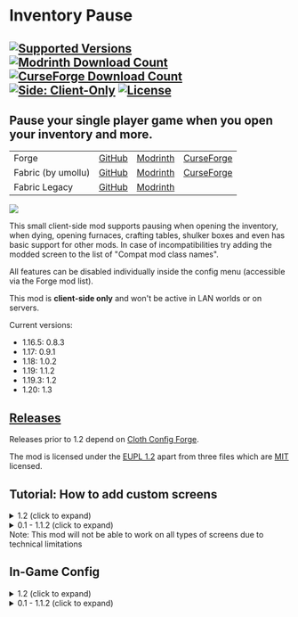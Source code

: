 # Inventory Pause
<a href="https://modrinth.com/mod/inventory-pause-forge"><img src="https://img.shields.io/modrinth/game-versions/inventory-pause-forge?label=modrinth&color=00AF5C&logo=modrinth" alt="Supported Versions"></a>
<a href="https://modrinth.com/mod/inventory-pause-forge"><img src="https://img.shields.io/badge/dynamic/json?color=00AF5C&label=modrinth&suffix=%20downloads&query=downloads&url=https://api.modrinth.com/v2/project/F39sgYmY&style=flat&logo=modrinth" alt="Modrinth Download Count"></a>
<a href="https://www.curseforge.com/minecraft/mc-mods/inventory-pause-forge"><img src="http://cf.way2muchnoise.eu/full_495153_downloads(E04E14-555-fff-010101-1C1C1C).svg" alt="CurseForge Download Count"></a>
<a href="https://github.com/macbrayne/inventory-pause-forge"><img src="https://img.shields.io/badge/side-client--only-5da545" alt="Side: Client-Only"></a>
<a href="https://github.com/macbrayne/inventory-pause-forge/blob/master/LICENSE.md"><img src="https://img.shields.io/github/license/macbrayne/inventory-pause-forge?style=flat&color=0C8E8E" alt="License"></a>
---
## Pause your single player game when you open your inventory and more.
<table>
    <tr>
        <td>Forge</td>
        <td><a href="https://github.com/macbrayne/inventory-pause-forge/">GitHub</a></td>
        <td><a href="https://modrinth.com/mod/inventory-pause-forge">Modrinth</a></td>
        <td><a href="https://www.curseforge.com/minecraft/mc-mods/inventory-pause-forge">CurseForge</a></td>
    </tr>
    <tr>
        <td>Fabric (by umollu)</td>
        <td><a href="https://github.com/umollu/inventory-pause/">GitHub</a></td>
        <td><a href="https://modrinth.com/mod/inventory-pause">Modrinth</a></td>
        <td><a href="https://www.curseforge.com/minecraft/mc-mods/inventory-pause">CurseForge</a></td>
    </tr>
    <tr>
        <td>Fabric Legacy</td>
        <td><a href="https://github.com/macbrayne/inventory-pause-cursed">GitHub</a></td>
        <td><a href="https://modrinth.com/mod/inventory-pause-cursed">Modrinth</a></td>
    </tr>
</table>

![](https://media.giphy.com/media/mCJQCNkacCMGpUDj3h/giphy.gif)

This small client-side mod supports pausing when opening the inventory, when dying, opening furnaces, crafting tables, shulker boxes and even has basic support for other mods.
In case of incompatibilities try adding the modded screen to the list of "Compat mod class names".

All features can be disabled individually inside the config menu (accessible via the Forge mod list).

This mod is __client-side only__ and won't be active in LAN worlds or on servers.

Current versions:
- 1.16.5: 0.8.3
- 1.17: 0.9.1
- 1.18: 1.0.2
- 1.19: 1.1.2
- 1.19.3: 1.2
- 1.20: 1.3

## [Releases](https://github.com/macbrayne/inventory-pause-forge/releases)

Releases prior to 1.2 depend on [Cloth Config Forge](https://www.curseforge.com/minecraft/mc-mods/cloth-config-forge/).

The mod is licensed under the [EUPL 1.2](LICENSE) apart from three files which are [MIT](LICENSE-MIT) licensed.


## Tutorial: How to add custom screens
<details>
  <summary>1.2 (click to expand)</summary>
    
1. Check whether you have assigned the keybind for "Add to Custom Screens".
2. Navigate to the menu you want to add and press the "Add to Custom Screens" key you assigned earlier. You should get a confirmation in chat when you do so.
3. Verify it worked by checking if the screen is now paused.

If you experience any problems with modded screens (e.g. modded UI elements not working) try adding the screen to the list of "Compat mod class names".
</details>
<details>
  <summary>0.1 - 1.1.2 (click to expand)</summary>

To add custom screens to the config you need the internal name of the screen to add. If you don't know it you can try this:
1. Check the Minecraft Controls settings if you have assigned the keybinds for "Copy Class Name" and "Open Settings" (only available on versions released after October 2022)
2. Open the settings and change "Enable Debug Mode" to true. This should make an overlay appear on the top left of the screen whenever you have a screen open.
3. Navigate to the menu you want to add and depending on your mod version:
  * (0.8.2, 0.9, 1.0 or 1.1): note down the topmost text (e.g. `appeng.client.gui.implementations.IOPortScreen`). Alternatively copy it from the Minecraft log. That is the internal name of the screen.
  * (0.8.3, 0.9.1, 1.0.1, 1.1.1 or later): press the "Copy Class" key you assigned earlier. You should get a confirmation in chat when you do so.
4. Add an entry to "Custom Mod class names" and paste the internal name.

Now the screen should be paused. If it works disable "Enable Debug Mode" again.

If you experience any problems (e.g. modded UI elements not working) try adding the screen to the list of "Compat mod class names".
</details>
Note: This mod will not be able to work on all types of screens due to technical limitations

## In-Game Config
<details>
<summary>1.2 (click to expand)</summary>

 ### Main Config
 ![Ingame Config Mod Version 1.2 and up](https://user-images.githubusercontent.com/27809595/219973047-b3745ffa-a01b-4570-880b-886a27ecb72b.png)
- Enable Mod: enables / disables every part of the mod apart from the debug overlay
- Save on Pause: this can help if you experience lag spikes when quickly opening and closing inventories
Enable / disable pausing of specific inventories by clicking on the corresponding button
    
### Mod Compat Options
![Mod Compat Options Mod Version 1.2 and up](https://user-images.githubusercontent.com/27809595/219819318-6ca3852b-4e13-4fe0-957c-e27e556cc0fe.png)

- Custom mod class names: List of custom screens which get paused
- Compat mod class names: List of custom screens which don't get fully paused. They get ticked in regular intervals as specified in Time between compat ticks.
- Time between compat ticks: Specifies how often (20 ticks = one second) screens listed in Compat mod class names are ticked
- Enable Debug Mode: enables an overlay for easier mod compat configuration
</details>
<details>
  <summary>0.1 - 1.1.2 (click to expand)</summary>

![Ingame Config Mod Version 1.1.2 and down](https://user-images.githubusercontent.com/27809595/122673510-0c51f580-d1d1-11eb-8fef-8fb3c3c5bf22.png)

__General__:
- Enable Mod: enables / disables every part of the mod apart from the debug overlay
- Enable Save on Pause: this can help if you experience lag spikes when quickly opening and closing
  inventories
- Enable Debug Mode: enables an overlay for easier mod compat configuration
- Debug Overlay Options:
  - X-Coordinate / Y-Coordinate: The position of the debug overlay
  - Maximum Crawl Depth: Limit the number of items to display (useful for deep gui hierarchies)

__Abilities__:
- Pause on Inventory / Pause on Creative Inventory / Pause on Death Screen / Pause on Furnace / Pause on Crafting Table / Pause on Shulker Box:
  Enables / Disables the respective feature

__Mod Compat__:
- Custom mod class names: A custom list of GUI class names can be input here to force the screen to pause the game
- Time between compat ticks: Frequency in ticks (20 ticks = every second) to unpause when in screens specified in "Compat mod class names"
- Compat mod class names: A custom list of GUI class names can be input here to tick less often
</details>
